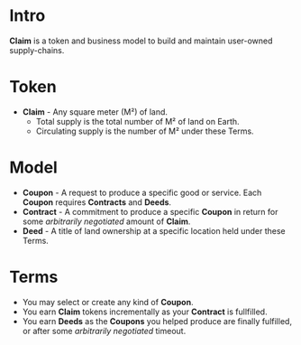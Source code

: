 # Intro
**Claim** is a token and business model to build and maintain user-owned supply-chains.

# Token
- **Claim** - Any square meter (M²) of land.
  - Total supply is the total number of M² of land on Earth.
  - Circulating supply is the number of M² under these Terms.

# Model
- **Coupon** - A request to produce a specific good or service.  Each **Coupon** requires **Contracts** and **Deeds**.
- **Contract** - A commitment to produce a specific **Coupon** in return for some *arbitrarily negotiated* amount of **Claim**.
- **Deed** - A title of land ownership at a specific location held under these Terms.

# Terms
- You may select or create any kind of **Coupon**.
- You earn **Claim** tokens incrementally as your **Contract** is fullfilled.
- You earn **Deeds** as the **Coupons** you helped produce are finally fulfilled, or after some *arbitrarily negotiated* timeout.
